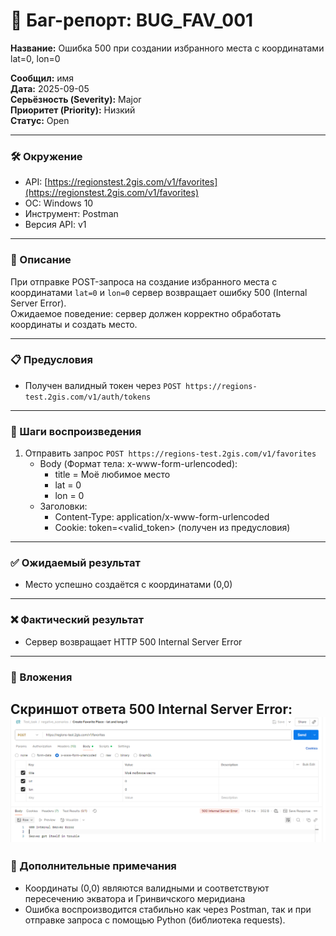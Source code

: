 # 🐞 Баг-репорт: BUG_FAV_001
**Название:** Ошибка 500 при создании избранного места с координатами lat=0, lon=0  

**Сообщил:** имя  
**Дата:** 2025-09-05  
**Серьёзность (Severity):** Major  
**Приоритет (Priority):** Низкий  
**Статус:** Open  

---

### 🛠 Окружение

- API: [https://regionstest.2gis.com/v1/favorites](https://regionstest.2gis.com/v1/favorites)  
- ОС: Windows 10 
- Инструмент: Postman  
- Версия API: v1

---

### 📝 Описание

При отправке POST-запроса на создание избранного места с координатами `lat=0` и `lon=0` сервер возвращает ошибку 500 (Internal Server Error).  
Ожидаемое поведение: сервер должен корректно обработать координаты и создать место.  

---

### 📋 Предусловия

- Получен валидный токен через `POST https://regions-test.2gis.com/v1/auth/tokens`  

---

### 🔁 Шаги воспроизведения

1. Отправить запрос `POST https://regions-test.2gis.com/v1/favorites`  
   - Body (Формат тела: x-www-form-urlencoded):  
     - title = Моё любимое место  
     - lat = 0  
     - lon = 0  
   - Заголовки:  
     - Content-Type: application/x-www-form-urlencoded  
     - Cookie: token=<valid_token> (получен из предусловия)  

---

### ✅ Ожидаемый результат

- Место успешно создаётся с координатами (0,0)  

---

### ❌ Фактический результат

- Сервер возвращает HTTP 500 Internal Server Error  

---

### 📎 Вложения

**Скриншот ответа 500 Internal Server Error:**  
![fav_zero_coords_response](screenshots/fav_zero_coords_response_500.png)
---

### 💬 Дополнительные примечания

- Координаты (0,0) являются валидными и соответствуют пересечению экватора и Гринвичского меридиана  
- Ошибка воспроизводится стабильно как через Postman, так и при отправке запроса с помощью Python (библиотека requests).
